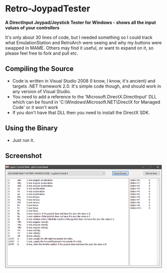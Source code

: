 # Retro-JoypadTester
**A DirectInput Joypad/Joystick Tester for Windows - shows all the input values of your controllers**

It's only about 30 lines of code, but I needed something so I could track what EmulationStation and RetroArch were seeing and why my buttons were swapped in MAME. Others may find it useful, or want to expand on it, so please feel free to fork and pull etc.

## Compiling the Source

* Code is written in Visual Studio 2008 (I know, I know, it's ancient) and targets .NET framework 2.0. It's simple code though, and should work in any version of Visual Studio.
* You need to add a reference to the 'Microsoft.DirectX.DirectInput' DLL which can be found in 'C:\Windows\Microsoft.NET\DirectX for Managed Code' or it won't work
* If you don't have that DLL then you need to install the DirectX SDK.

## Using the Binary

* Just run it.

## Screenshot

![Retro-JoypadTester](https://raw.githubusercontent.com/Jaruzel/Retro-JoypadTester/master/screenshot.png)
